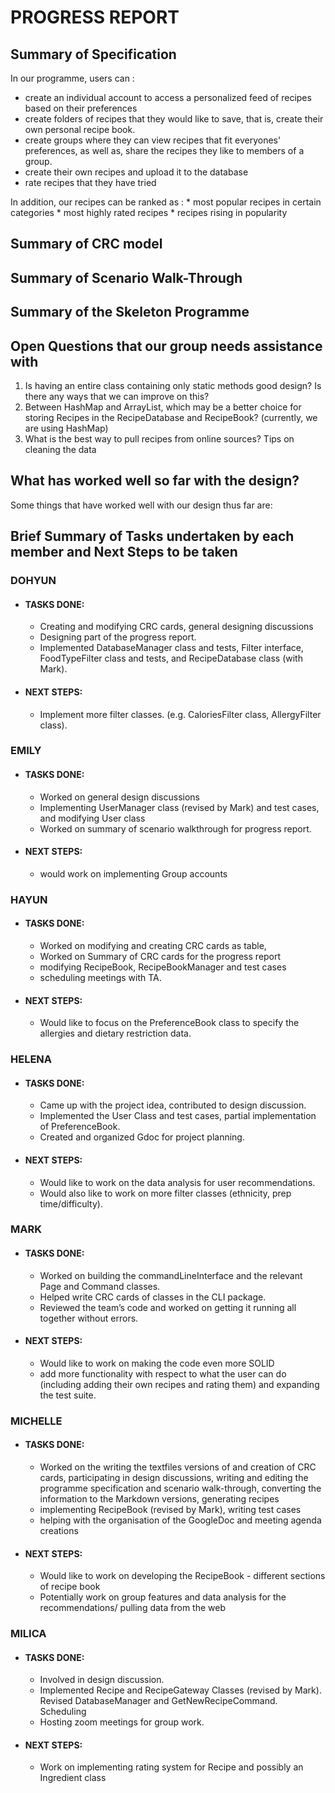 # PROGRESS REPORT

## Summary of Specification

In our programme, users can :
  * create an individual account to access a personalized feed of recipes based on their preferences
  * create folders of recipes that they would like to save, that is, create their own personal recipe book.
  * create groups where they can view recipes that fit everyones' preferences, as well as, share the recipes they like to members of a group.
  * create their own recipes and upload it to the database
  * rate recipes that they have tried 

In addition, our recipes can be ranked as :
    * most popular recipes in certain categories
    * most highly rated recipes
    * recipes rising in popularity

## Summary of CRC model

## Summary of Scenario Walk-Through

## Summary of the Skeleton Programme

## Open Questions that our group needs assistance with
1) Is having an entire class containing only static methods good design? Is there any ways that we can improve on this?
2) Between HashMap and ArrayList, which may be a better choice for storing Recipes in the RecipeDatabase and RecipeBook? (currently, we are using HashMap)
3) What is the best way to pull recipes from online sources? Tips on cleaning the data 

## What has worked well so far with the design?

Some things that have worked well with our design thus far are:


## Brief Summary of Tasks undertaken by each member and Next Steps to be taken

### DOHYUN

* #### TASKS DONE: 
  * Creating and modifying CRC cards, general designing discussions
  * Designing part of the progress report. 
  * Implemented DatabaseManager class and tests, Filter interface, FoodTypeFilter class and tests, and RecipeDatabase class (with Mark).

* #### NEXT STEPS:
  * Implement more filter classes. (e.g. CaloriesFilter class, AllergyFilter class).

### EMILY

* #### TASKS DONE: 
  * Worked on general design discussions 
  * Implementing UserManager class (revised by Mark) and test cases, and modifying User class 
  * Worked on summary of scenario walkthrough for progress report.

* #### NEXT STEPS:
  * would work on implementing Group accounts

### HAYUN

* #### TASKS DONE: 
  * Worked on modifying and creating CRC cards as table, 
  * Worked on Summary of CRC cards for the progress report
  * modifying RecipeBook, RecipeBookManager and test cases
  * scheduling meetings with TA.

* #### NEXT STEPS:
  * Would like to focus on the PreferenceBook class to specify the allergies and dietary restriction data.

### HELENA

* #### TASKS DONE: 
  * Came up with the project idea, contributed to design discussion.
  * Implemented the User Class and test cases, partial implementation of PreferenceBook.
  * Created and organized Gdoc for project planning.

* #### NEXT STEPS:
  * Would like to work on the data analysis for user recommendations.
  * Would also like to work on more filter classes (ethnicity, prep time/difficulty).

### MARK

* #### TASKS DONE: 
  * Worked on building the commandLineInterface and the relevant Page and Command classes. 
  * Helped write CRC cards of classes in the CLI package. 
  * Reviewed the team’s code and worked on getting it running all together without errors.

* #### NEXT STEPS:
  * Would like to work on making the code even more SOLID
  * add more functionality with respect to what the user can do (including adding their own recipes and rating them) and expanding the test suite.


### MICHELLE

* #### TASKS DONE: 
  * Worked on the writing the textfiles versions of and creation of CRC cards, participating in design discussions,  writing and editing the programme specification and scenario walk-through, converting the information to the Markdown versions, generating recipes
  * implementing RecipeBook (revised by Mark), writing test cases
  * helping with the organisation of the GoogleDoc and meeting agenda creations

* #### NEXT STEPS: 
  * Would like to work on developing the RecipeBook - different sections of recipe book
  * Potentially work on group features and data analysis for the recommendations/ pulling data from the web


### MILICA

* #### TASKS DONE: 
  * Involved in design discussion.
  * Implemented Recipe and RecipeGateway Classes (revised by Mark). Revised DatabaseManager and GetNewRecipeCommand. Scheduling 
  * Hosting zoom meetings for group work.

* #### NEXT STEPS:
  * Work on implementing rating system for Recipe and possibly an Ingredient class
